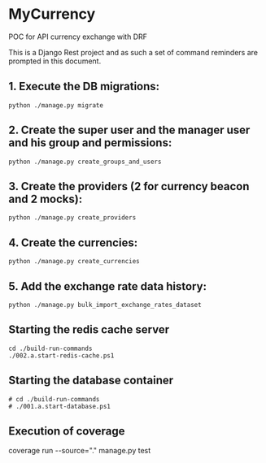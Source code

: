 # MyCurrency
POC for API currency exchange with DRF

This is a Django Rest project and as such a set of command reminders are prompted in this document.

## 1. Execute the DB migrations:
    python ./manage.py migrate

## 2. Create the super user and the manager user and his group and permissions:
    python ./manage.py create_groups_and_users

## 3. Create the providers (2 for currency beacon and 2 mocks):
    python ./manage.py create_providers

## 4. Create the currencies:
    python ./manage.py create_currencies

## 5. Add the exchange rate data history:
    python ./manage.py bulk_import_exchange_rates_dataset

## Starting the redis cache server
    cd ./build-run-commands
    ./002.a.start-redis-cache.ps1

## Starting the database container
    # cd ./build-run-commands
    # ./001.a.start-database.ps1

## Execution of coverage
coverage run --source="." manage.py test


